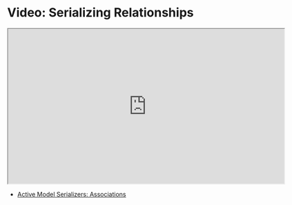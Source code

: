 # Video: Serializing Relationships

<iframe src="https://player.vimeo.com/video/606919896/?title=0&byline=0&portrait=0" width="640" height="360" allowfullscreen="allowfullscreen" allow="autoplay; fullscreen; picture-in-picture"></iframe>

- [Active Model Serializers: Associations](https://github.com/rails-api/active_model_serializers/blob/v0.10.6/docs/general/serializers.md#associations)
